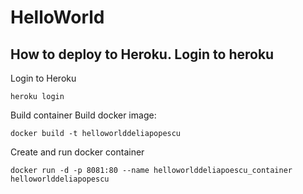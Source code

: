 # HelloWorld
## How to deploy to Heroku. Login to heroku 
Login to Heroku 
```
heroku login 

```
Build container Build docker image:

```
docker build -t helloworlddeliapopescu

``` 
Create and run docker container

```
docker run -d -p 8081:80 --name helloworlddeliapoescu_container helloworlddeliapopescu

```


